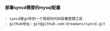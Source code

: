 #### 部署syncd需要的mysql配置
    - syncd是go写的一个简易的代码部署管理工具
    - github地址：git@github.com:dreamans/syncd.git